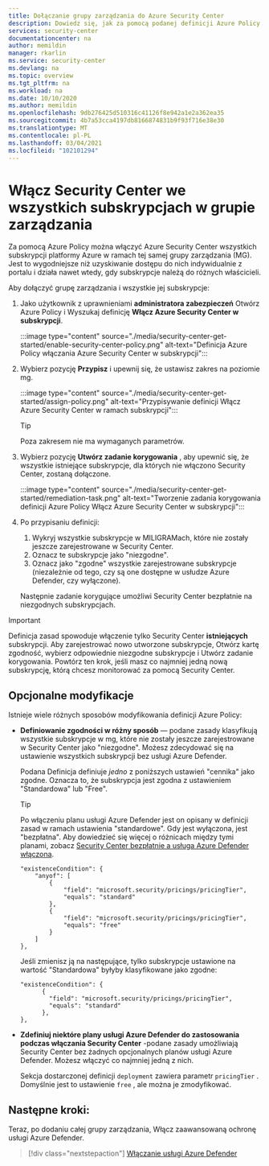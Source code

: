 ```yaml
---
title: Dołączanie grupy zarządzania do Azure Security Center
description: Dowiedz się, jak za pomocą podanej definicji Azure Policy włączyć Azure Security Center dla wszystkich subskrypcji w grupie zarządzania.
services: security-center
documentationcenter: na
author: memildin
manager: rkarlin
ms.service: security-center
ms.devlang: na
ms.topic: overview
ms.tgt_pltfrm: na
ms.workload: na
ms.date: 10/10/2020
ms.author: memildin
ms.openlocfilehash: 9db276425d510316c41126f8e942a1e2a362ea35
ms.sourcegitcommit: 4b7a53cca4197db8166874831b9f93f716e38e30
ms.translationtype: MT
ms.contentlocale: pl-PL
ms.lasthandoff: 03/04/2021
ms.locfileid: "102101294"
---
```

# <a name="enable-security-center-on-all-subscriptions-in-a-management-group"></a>Włącz Security Center we wszystkich subskrypcjach w grupie zarządzania

Za pomocą Azure Policy można włączyć Azure Security Center wszystkich subskrypcji platformy Azure w ramach tej samej grupy zarządzania (MG). Jest to wygodniejsze niż uzyskiwanie dostępu do nich indywidualnie z portalu i działa nawet wtedy, gdy subskrypcje należą do różnych właścicieli. 

Aby dołączyć grupę zarządzania i wszystkie jej subskrypcje:

1. Jako użytkownik z uprawnieniami **administratora zabezpieczeń** Otwórz Azure Policy i Wyszukaj definicję **Włącz Azure Security Center w subskrypcji**.

    :::image type="content" source="./media/security-center-get-started/enable-security-center-policy.png" alt-text="Definicja Azure Policy włączania Azure Security Center w subskrypcji":::

1. Wybierz pozycję **Przypisz** i upewnij się, że ustawisz zakres na poziomie mg.

    :::image type="content" source="./media/security-center-get-started/assign-policy.png" alt-text="Przypisywanie definicji Włącz Azure Security Center w ramach subskrypcji":::

    > [!TIP]
    > Poza zakresem nie ma wymaganych parametrów.

1. Wybierz pozycję **Utwórz zadanie korygowania** , aby upewnić się, że wszystkie istniejące subskrypcje, dla których nie włączono Security Center, zostaną dołączone.

    :::image type="content" source="./media/security-center-get-started/remediation-task.png" alt-text="Tworzenie zadania korygowania definicji Azure Policy Włącz Azure Security Center w subskrypcji":::

1. Po przypisaniu definicji:

    1. Wykryj wszystkie subskrypcje w MILIGRAMach, które nie zostały jeszcze zarejestrowane w Security Center.
    1. Oznacz te subskrypcje jako "niezgodne".
    1. Oznacz jako "zgodne" wszystkie zarejestrowane subskrypcje (niezależnie od tego, czy są one dostępne w usłudze Azure Defender, czy wyłączone).

    Następnie zadanie korygujące umożliwi Security Center bezpłatnie na niezgodnych subskrypcjach.

> [!IMPORTANT]
> Definicja zasad spowoduje włączenie tylko Security Center **istniejących** subskrypcji. Aby zarejestrować nowo utworzone subskrypcje, Otwórz kartę zgodność, wybierz odpowiednie niezgodne subskrypcje i Utwórz zadanie korygowania. Powtórz ten krok, jeśli masz co najmniej jedną nową subskrypcję, którą chcesz monitorować za pomocą Security Center.

## <a name="optional-modifications"></a>Opcjonalne modyfikacje

Istnieje wiele różnych sposobów modyfikowania definicji Azure Policy: 

- **Definiowanie zgodności w różny sposób** — podane zasady klasyfikują wszystkie subskrypcje w mg, które nie zostały jeszcze zarejestrowane w Security Center jako "niezgodne". Możesz zdecydować się na ustawienie wszystkich subskrypcji bez usługi Azure Defender.

    Podana Definicja definiuje *jedno* z poniższych ustawień "cennika" jako zgodne. Oznacza to, że subskrypcja jest zgodna z ustawieniem "Standardowa" lub "Free".

    > [!TIP]
    > Po włączeniu planu usługi Azure Defender jest on opisany w definicji zasad w ramach ustawienia "standardowe". Gdy jest wyłączona, jest "bezpłatna". Aby dowiedzieć się więcej o różnicach między tymi planami, zobacz [Security Center bezpłatnie a usługa Azure Defender włączona](security-center-pricing.md). 

    ```
    "existenceCondition": {
        "anyof": [
            {
                "field": "microsoft.security/pricings/pricingTier",
                "equals": "standard"
            },
            {
                "field": "microsoft.security/pricings/pricingTier",
                "equals": "free"
            }
        ]
    },
    ```

    Jeśli zmienisz ją na następujące, tylko subskrypcje ustawione na wartość "Standardowa" byłyby klasyfikowane jako zgodne:

    ```
    "existenceCondition": {
          {
            "field": "microsoft.security/pricings/pricingTier",
            "equals": "standard"
          },
    },
    ```

- **Zdefiniuj niektóre plany usługi Azure Defender do zastosowania podczas włączania Security Center** -podane zasady umożliwiają Security Center bez żadnych opcjonalnych planów usługi Azure Defender. Możesz włączyć co najmniej jedną z nich.

    Sekcja dostarczonej definicji `deployment` zawiera parametr `pricingTier` . Domyślnie jest to ustawienie `free` , ale można je zmodyfikować. 


## <a name="next-steps"></a>Następne kroki:

Teraz, po dodaniu całej grupy zarządzania, Włącz zaawansowaną ochronę usługi Azure Defender. 

> [!div class="nextstepaction"]
> [Włączanie usługi Azure Defender](enable-azure-defender.md)
